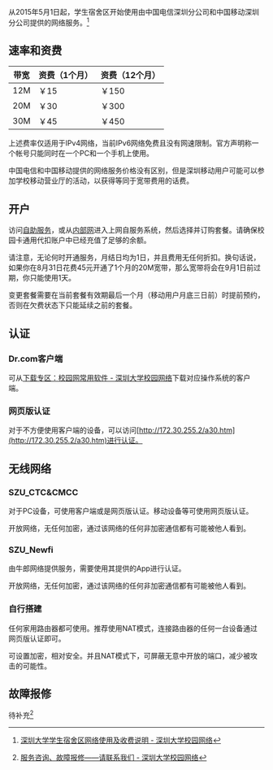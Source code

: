从2015年5月1日起，学生宿舍区开始使用由中国电信深圳分公司和中国移动深圳分公司提供的网络服务。[^1]

## 速率和资费
| 带宽 | 资费（1个月） | 资费（12个月） |
| --- | --- | --- |
| 12M | ￥15 | ￥150 |
| 20M | ￥30 | ￥300 |
| 30M | ￥45 | ￥450 |

上述费率仅适用于IPv4网络，当前IPv6网络免费且没有网速限制。官方声明称一个帐号只能同时在一个PC和一个手机上使用。

中国电信和中国移动提供的网络服务价格没有区别，但是深圳移动用户可能可以参加学校移动营业厅的活动，以获得等同于宽带费用的话费。

## 开户
访问[自助服务](https://self.szu.edu.cn/self/nav_login)，或从[内部网](https://www1.szu.edu.cn/)进入上网自服务系统，然后选择并订购套餐。请确保校园卡通用代扣账户中已经充值了足够的余额。

请注意，无论何时开通服务，月结日均为1日，并且费用无任何折扣。换句话说，如果你在8月31日花费45元开通了1个月的20M宽带，那么宽带将会在9月1日前过期，你只能使用1天。

变更套餐需要在当前套餐有效期最后一个月（移动用户月底三日前）时提前预约，否则在欠费状态下只能延续之前的套餐。

## 认证
### Dr.com客户端
可从[下载专区：校园网常用软件 - 深圳大学校园网络](https://www1.szu.edu.cn/nc/view.asp?id=64)下载对应操作系统的客户端。

### 网页版认证
对于不方便使用客户端的设备，可以访问[http://172.30.255.2/a30.htm](http://172.30.255.2/a30.htm)进行认证。

## 无线网络
### SZU_CTC&CMCC
对于PC设备，可使用客户端或是网页版认证。移动设备等可使用网页版认证。

开放网络，无任何加密，通过该网络的任何非加密通信都有可能被他人看到。

### SZU_Newfi
由牛郎网络提供服务，需要使用其提供的App进行认证。

开放网络，无任何加密，通过该网络的任何非加密通信都有可能被他人看到。

### 自行搭建
任何家用路由器都可使用。推荐使用NAT模式，连接路由器的任何一台设备通过网页版认证即可。

可设置加密，相对安全。并且NAT模式下，可屏蔽无意中开放的端口，减少被攻击的可能性。

## 故障报修
待补充[^3]

[^1]: [深圳大学学生宿舍区网络使用及收费说明 - 深圳大学校园网络](https://www1.szu.edu.cn/nc/view.asp?id=12)

[^2]: [学生宿舍区运营商网络问答 - 深圳大学校园网络](https://www1.szu.edu.cn/nc/view.asp?id=241)

[^3]: [服务咨询、故障报修——请联系我们 - 深圳大学校园网络](https://www1.szu.edu.cn/nc/view.asp?id=177)
